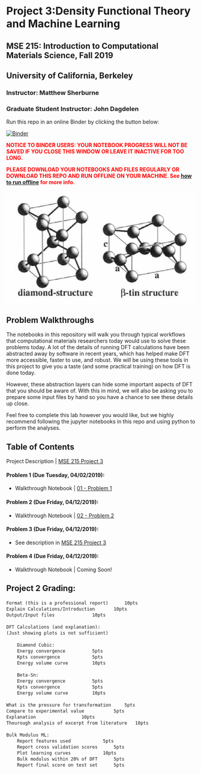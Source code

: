 # Project 3:Density Functional Theory and Machine Learning
## MSE 215: Introduction to Computational Materials Science, Fall 2019 
## University of California, Berkeley
### Instructor: Matthew Sherburne
### Graduate Student Instructor: John Dagdelen

Run this repo in an online Binder by clicking the button below: 

[![Binder](https://mybinder.org/badge_logo.svg)](https://mybinder.org/v2/gh/mse215/project3.git/master)

<h> <span style="color:red"><b>NOTICE TO BINDER USERS: YOUR NOTEBOOK PROGRESS WILL NOT BE SAVED IF YOU CLOSE THIS WINDOW OR LEAVE IT INACTIVE FOR TOO LONG.</b></span> </h>
      
<h> <span style="color:red"><b>PLEASE DOWNLOAD YOUR NOTEBOOKS AND FILES REGULARLY OR DOWNLOAD THIS REPO AND RUN OFFLINE ON YOUR MACHINE. See [how to run offline](running_offline.md) for more info.</b> </span></h>

<img src="static/structures.png" alt="diamond cubic Si and beta-Sn Si" width="500"/>

## Problem Walkthroughs
The notebooks in this repository will walk you through typical workflows that computational materials researchers today would use to solve these problems today. A lot of the details of running DFT calculations have been abstracted away by software in recent years, which has helped make DFT more accessible, faster to use, and robust. We will be using these tools in this project to give you a taste (and some practical training) on how DFT is done today. 

However, these abstraction layers can hide some important aspects of DFT that you should be aware of. With this in mind, we will also be asking you to prepare some input files by hand so you have a chance to see these details up close. 

Feel free to complete this lab however you would like, but we highly recommend following the jupyter notebooks in this repo and using python to perform the analyses.


## Table of Contents

Project Description | 
[MSE 215 Project 3](https://github.com/mse215/project3/blob/master/MSE%20215%20Project%203%20(Spring%202019).ipynb)

#### Problem 1 (Due Tuesday, 04/02/2019):
* Walkthrough Notebook | [01 - Problem 1](https://github.com/mse215/project3/blob/master/01%20-%20Problem%201.ipynb)

#### Problem 2 (Due Friday, 04/12/2019):
* Walkthrough Notebook | [02 - Problem 2](https://github.com/mse215/project3/blob/master/02%20-%20Problem%202.ipynb)

#### Problem 3 (Due Friday, 04/12/2019):
* See description in [MSE 215 Project 3](https://github.com/mse215/project3/blob/master/MSE%20215%20Project%203%20(Spring%202019).ipynb)

#### Problem 4 (Due Friday, 04/12/2019):
* Walkthrough Notebook | Coming Soon!

## Project 2 Grading: 
```
Format (this is a professional report)		10pts
Explain Calculations/Introduction		10pts
Output/Input files				10pts

DFT Calculations (and explanation): 
(Just showing plots is not sufficient)
	
	Diamond Cubic: 
	Energy convergence			5pts
	Kpts convergence			5pts
	Energy volume curve			10pts

	Beta-Sn:
	Energy convergence			5pts
	Kpts convergence			5pts
	Energy volume curve			10pts
	
What is the pressure for transformation		5pts
Compare to experimental value			5pts
Explanation					10pts
Thourough analysis of excerpt from literature	10pts

Bulk Modulus ML:
	Report features used			5pts
	Report cross validation scores		5pts
	Plot learning curves			10pts
	Bulk modulus within 20% of DFT		5pts
	Report final score on test set		5pts
```
